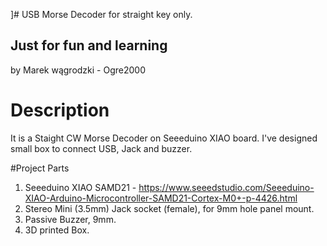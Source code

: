 ]# USB Morse Decoder for straight key only.
## Just for fun and learning

by
Marek wągrodzki - Ogre2000

# Description
It is a Staight CW Morse Decoder on Seeeduino XIAO board.
I've designed small box to connect USB, Jack and buzzer.

#Project Parts
1. Seeeduino XIAO SAMD21 - https://www.seeedstudio.com/Seeeduino-XIAO-Arduino-Microcontroller-SAMD21-Cortex-M0+-p-4426.html
2. Stereo Mini (3.5mm) Jack socket (female), for 9mm hole panel mount.
3. Passive Buzzer, 9mm.
4. 3D printed Box.
